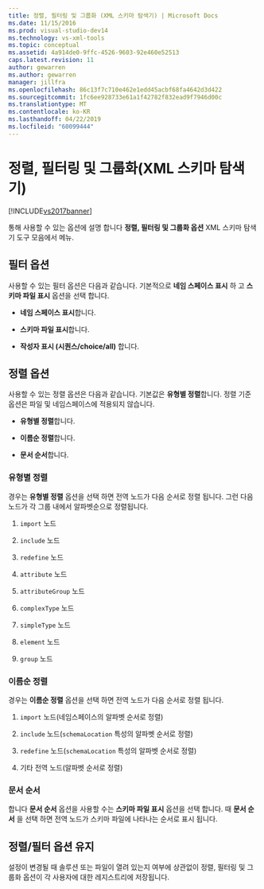 ```yaml
---
title: 정렬, 필터링 및 그룹화 (XML 스키마 탐색기) | Microsoft Docs
ms.date: 11/15/2016
ms.prod: visual-studio-dev14
ms.technology: vs-xml-tools
ms.topic: conceptual
ms.assetid: 4a914de0-9ffc-4526-9603-92e460e52513
caps.latest.revision: 11
author: gewarren
ms.author: gewarren
manager: jillfra
ms.openlocfilehash: 86c13f7c710e462e1edd45acbf68fa4642d3d422
ms.sourcegitcommit: 1fc6ee928733e61a1f42782f832ead9f7946d00c
ms.translationtype: MT
ms.contentlocale: ko-KR
ms.lasthandoff: 04/22/2019
ms.locfileid: "60099444"
---
```

# <a name="sorting-filtering-and-grouping-xml-schema-explorer"></a>정렬, 필터링 및 그룹화(XML 스키마 탐색기)
[!INCLUDE[vs2017banner](../includes/vs2017banner.md)]

통해 사용할 수 있는 옵션에 설명 합니다 **정렬, 필터링 및 그룹화 옵션** XML 스키마 탐색기 도구 모음에서 메뉴.  
  
## <a name="filter-options"></a>필터 옵션  
 사용할 수 있는 필터 옵션은 다음과 같습니다. 기본적으로 **네임 스페이스 표시** 하 고 **스키마 파일 표시** 옵션을 선택 합니다.  
  
- **네임 스페이스 표시**합니다.  
  
- **스키마 파일 표시**합니다.  
  
- **작성자 표시 (시퀀스/choice/all)** 합니다.  
  
## <a name="sorting-options"></a>정렬 옵션  
 사용할 수 있는 정렬 옵션은 다음과 같습니다. 기본값은 **유형별 정렬**합니다. 정렬 기준 옵션은 파일 및 네임스페이스에 적용되지 않습니다.  
  
- **유형별 정렬**합니다.  
  
- **이름순 정렬**합니다.  
  
- **문서 순서**합니다.  
  
### <a name="sort-by-type"></a>유형별 정렬  
 경우는 **유형별 정렬** 옵션을 선택 하면 전역 노드가 다음 순서로 정렬 됩니다. 그런 다음 노드가 각 그룹 내에서 알파벳순으로 정렬됩니다.  
  
1. `import` 노드  
  
2. `include` 노드  
  
3. `redefine` 노드  
  
4. `attribute` 노드  
  
5. `attributeGroup` 노드  
  
6. `complexType` 노드  
  
7. `simpleType` 노드  
  
8. `element` 노드  
  
9. `group` 노드  
  
### <a name="sort-by-name"></a>이름순 정렬  
 경우는 **이름순 정렬** 옵션을 선택 하면 전역 노드가 다음 순서로 정렬 됩니다.  
  
1. `import` 노드(네임스페이스의 알파벳 순서로 정렬)  
  
2. `include` 노드(`schemaLocation` 특성의 알파벳 순서로 정렬)  
  
3. `redefine` 노드(`schemaLocation` 특성의 알파벳 순서로 정렬)  
  
4. 기타 전역 노드(알파벳 순서로 정렬)  
  
### <a name="document-order"></a>문서 순서  
 합니다 **문서 순서** 옵션을 사용할 수는 **스키마 파일 표시** 옵션을 선택 합니다. 때 **문서 순서** 을 선택 하면 전역 노드가 스키마 파일에 나타나는 순서로 표시 됩니다.  
  
## <a name="persisting-sortfilter-options"></a>정렬/필터 옵션 유지  
 설정이 변경될 때 솔루션 또는 파일이 열려 있는지 여부에 상관없이 정렬, 필터링 및 그룹화 옵션이 각 사용자에 대한 레지스트리에 저장됩니다.

